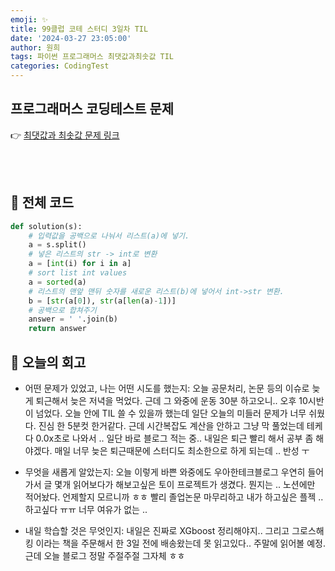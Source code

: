 ```yaml
---
emoji: ✨
title: 99클럽 코테 스터디 3일차 TIL
date: '2024-03-27 23:05:00'
author: 원희
tags: 파이썬 프로그래머스 최댓값과최솟값 TIL
categories: CodingTest
---
```



## 프로그래머스 코딩테스트 문제
👉 [최댓값과 최솟값 문제 링크](https://school.programmers.co.kr/learn/courses/30/lessons/12939)

<br>
<br>

## 🌱 전체 코드

```py
def solution(s):
    # 입력값을 공백으로 나눠서 리스트(a)에 넣기.
    a = s.split()
    # 넣은 리스트의 str -> int로 변환
    a = [int(i) for i in a]
    # sort list int values
    a = sorted(a)
    # 리스트의 맨앞 맨뒤 숫자를 새로운 리스트(b)에 넣어서 int->str 변환.
    b = [str(a[0]), str(a[len(a)-1])]
    # 공백으로 합쳐주기
    answer = ' '.join(b)
    return answer
```

## 💬 오늘의 회고

- 어떤 문제가 있었고, 나는 어떤 시도를 했는지:
오늘 공문처리, 논문 등의 이슈로 늦게 퇴근해서 늦은 저녁을 먹었다. 근데 그 와중에 운동 30분 하고오니.. 오후 10시반이 넘었다.
오늘 안에 TIL 쓸 수 있을까 했는데 일단 오늘의 미들러 문제가 너무 쉬웠다. 진심 한 5분컷 한거같다. 
근데 시간복잡도 계산을 안하고 그냥 막 풀었는데 테케 다 0.0x초로 나와서 .. 일단 바로 블로그 적는 중.. 
내일은 퇴근 빨리 해서 공부 좀 해야겠다. 매일 너무 늦은 퇴근때문에 스터디도 최소한으로 하게 되는데 .. 반성 ㅜ


- 무엇을 새롭게 알았는지:
오늘 이렇게 바쁜 와중에도 우아한테크블로그 우연히 들어가서 글 몇개 읽어보다가 해보고싶은 토이 프로젝트가 생겼다. 뭔지는 .. 노션에만 적어놨다.
언제할지 모르니까 ㅎㅎ 빨리 졸업논문 마무리하고 내가 하고싶은 플젝 .. 하고싶다 ㅠㅠ 너무 여유가 없는 ..

- 내일 학습할 것은 무엇인지:
내일은 진짜로 XGboost 정리해야지..
그리고 그로스해킹 이라는 책을 주문해서 한 3일 전에 배송왔는데 못 읽고있다.. 주말에 읽어볼 예정.
근데 오늘 블로그 정말 주절주절 그자체 ㅎㅎ

<br>
<br>









```toc

```
